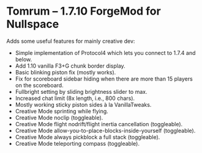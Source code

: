 # Tomrum – 1.7.10 ForgeMod for Nullspace

Adds some useful features for mainly creative dev:

* Simple implementation of Protocol4 which lets you connect to 1.7.4 and below.
* Add 1.10 vanilla F3+G chunk border display.
* Basic blinking piston fix (mostly works).
* Fix for scoreboard sidebar hiding when there are more than 15 players on the scoreboard.
* Fullbright setting by sliding brightness slider to max.
* Increased chat limit (8x length, i.e., 800 chars).
* Mostly working sticky piston sides à la VanillaTweaks.
* Creative Mode sprinting while flying.
* Creative Mode noclip (toggleable).
* Creative Mode flight nodrift/flight inertia cancellation (toggleable).
* Creative Mode allow-you-to-place-blocks-inside-yourself (toggleable).
* Creative Mode always pickblock a full stack (toggleable).
* Creative Mode teleporting compass (toggleable).
